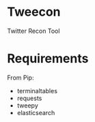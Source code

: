 # Tweecon
Twitter Recon Tool

# Requirements

From Pip:
- terminaltables
- requests
- tweepy
- elasticsearch
